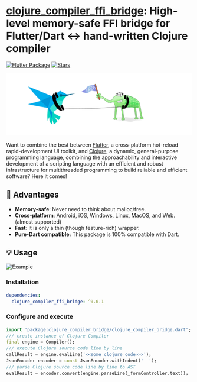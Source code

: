 # [clojure_compiler_ffi_bridge](https://github.com/Doldrums/clojure_compiler_ffi_bridge): High-level memory-safe FFI bridge for Flutter/Dart <-> hand-written Clojure compiler

[![Flutter Package](https://img.shields.io/pub/v/clojure_compiler_ffi_bridge.svg)](https://pub.dev/packages/clojure_compiler_ffi_bridge)
[![Stars](https://img.shields.io/github/stars/Doldrums/clojure_compiler_ffi_bridge)](https://github.com/Doldrums/clojure_compiler_ffi_bridge)

![Logo](https://github.com/Doldrums/clojure_compiler_ffi_bridge/blob/main/header.png)

Want to combine the best between [Flutter](https://flutter.dev/), a cross-platform hot-reload rapid-development UI toolkit, and [Clojure](https://clojure.org/), a dynamic, general-purpose programming language, combining the approachability and interactive development of a scripting language with an efficient and robust infrastructure for multithreaded programming to build reliable and efficient software? Here it comes!

## 🚀 Advantages

* **Memory-safe**: Never need to think about malloc/free.
* **Cross-platform**: Android, iOS, Windows, Linux, MacOS, and Web. (almost supported)
* **Fast**: It is only a thin (though feature-rich) wrapper.
* **Pure-Dart compatible:** This package is 100% compatible with Dart.

## 💡 Usage
![Example](https://github.com/Doldrums/clojure_compiler_ffi_bridge/blob/main/example.gif)
### Installation 

```yaml
dependencies:
  clojure_compiler_ffi_bridge: ^0.0.1
```
### Configure and execute
```dart
import 'package:clojure_compiler_bridge/clojure_compiler_bridge.dart';
/// create instance of Clojure Compiler
final engine = Compiler();
/// execute Clojure source code line by line
callResult = engine.evalLine('<<some clojure code>>>');
JsonEncoder encoder = const JsonEncoder.withIndent('  ');
/// parse Clojure source code line by line to AST
evalResult = encoder.convert(engine.parseLine(_formController.text));
```

